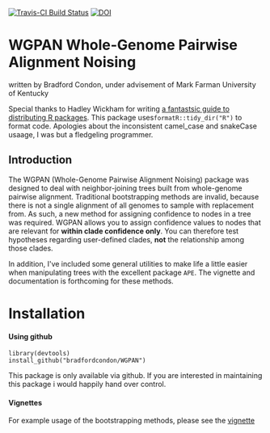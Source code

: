
[![Travis-CI Build Status](https://travis-ci.org/bradfordcondon/WGPAN.svg?branch=master)](https://travis-ci.org/bradfordcondon/WGPAN)
[![DOI](https://zenodo.org/badge/64423500.svg)](https://zenodo.org/badge/latestdoi/64423500)

# WGPAN Whole-Genome Pairwise Alignment Noising
written by Bradford Condon, under advisement of Mark Farman
University of Kentucky


Special thanks to Hadley Wickham for writing [a fantastsic guide to distributing R packages](http://r-pkgs.had.co.nz/intro.html).
This package uses`formatR::tidy_dir("R")` to format code. Apologies about the inconsistent camel_case and snakeCase usaage, I was but a fledgeling programmer.


## Introduction

The WGPAN (Whole-Genome Pairwise Alignment Noising) package was designed to deal with neighbor-joining trees built from whole-genome pairwise alignment.  Traditional bootstrapping methods are invalid, because there is not a single alignment of all genomes to sample with replacement from.  As such, a new method for assigning confidence to nodes in a tree was required.  WGPAN allows you to assign confidence values to nodes that are relevant for **within clade confidence only**.  You can therefore test hypotheses regarding user-defined clades, **not** the relationship among those clades.

In addition, I've included some general utilities to make life a little easier when manipulating trees with the excellent package `APE`.  The vignette and documentation is forthcoming for these methods. 

# Installation

#### Using github
```
library(devtools)
install_github("bradfordcondon/WGPAN")
```
This package is only available via github.  If you are interested in maintaining this package i would happily hand over control.

#### Vignettes

For example usage of the bootstrapping methods, please see the [vignette](https://github.com/bradfordcondon/WGPAN/blob/master/vignettes/WGPAN-vignette.Rmd)
